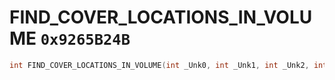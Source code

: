 # FIND_COVER_LOCATIONS_IN_VOLUME `0x9265B24B`

```cpp
int FIND_COVER_LOCATIONS_IN_VOLUME(int _Unk0, int _Unk1, int _Unk2, int _Unk3, int _Unk4, int _Unk5);
```